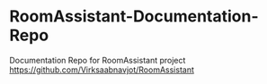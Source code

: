 # RoomAssistant-Documentation-Repo
Documentation Repo for RoomAssistant project  https://github.com/Virksaabnavjot/RoomAssistant
